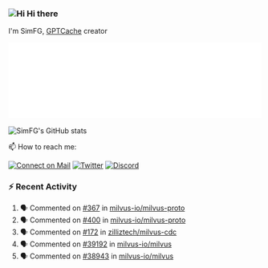 ### <img src='https://qpluspicture.oss-cn-beijing.aliyuncs.com/6LjjQA/Hi.gif' alt='Hi' width="24"/> Hi there

I'm SimFG, [GPTCache](https://github.com/zilliztech/GPTCache) creator

![Metrics 👋](/metrics.plugin.followup.user.svg)

![SimFG's GitHub stats](https://github-readme-stats.vercel.app/api?username=SimFG&show_icons=true&theme=radical&count_private=true)

📫 How to reach me:

[![Connect on Mail](https://img.shields.io/badge/Ask%20me-anything-1abc9c.svg)](mailto:1142838399@qq.com)
[![Twitter](https://img.shields.io/twitter/follow/FogSim?style=social)](https://twitter.com/FogSim)
[![Discord](https://img.shields.io/discord/1092648432495251507?label=Discord&logo=discord)](https://discord.gg/Q8C6WEjSWV)

### :zap: Recent Activity

<!--START_SECTION:activity-->
1. 🗣 Commented on [#367](https://github.com/milvus-io/milvus-proto/issues/367) in [milvus-io/milvus-proto](https://github.com/milvus-io/milvus-proto)
2. 🗣 Commented on [#400](https://github.com/milvus-io/milvus-proto/issues/400) in [milvus-io/milvus-proto](https://github.com/milvus-io/milvus-proto)
3. 🗣 Commented on [#172](https://github.com/zilliztech/milvus-cdc/issues/172) in [zilliztech/milvus-cdc](https://github.com/zilliztech/milvus-cdc)
4. 🗣 Commented on [#39192](https://github.com/milvus-io/milvus/issues/39192) in [milvus-io/milvus](https://github.com/milvus-io/milvus)
5. 🗣 Commented on [#38943](https://github.com/milvus-io/milvus/issues/38943) in [milvus-io/milvus](https://github.com/milvus-io/milvus)
<!--END_SECTION:activity-->

